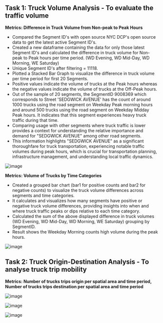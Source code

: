 ## Task 1: Truck Volume Analysis - To evaluate the traffic volume

**Metrics: Difference in Truck Volume from Non-peak to Peak Hours**
- Compared the Segment ID's with open source NYC DCP's open source data to get the latest active Segment ID's.
- Created a new dataframe containing the data for only those latest Segment ID's and calculated the difference in truck volume for Non-peak to Peak hours per time period. (WD Evening, WD Mid-Day, WD Morning, WE Saturday)
- Unique Segment ID's after filtering = 11118.
- Plotted a Stacked Bar Graph to visualize the difference in truck volume per time period for first 20 Segments.
- Positive values indicate the volume of trucks at the Peak hours whereas the negative values indicate the volume of trucks at the Off-Peak hours.
- Out of the sample of 20 segments, the SegmentID 9008369 which corresponds to Street 'SEDGWICK AVENUE' has the count of around 1000 trucks using the road segment on Weekday Peak morning hours and around 500 trucks using the road segment on Weekday Midday Peak hours. It indicates that this segment experiences heavy truck traffic during that time.
- Comparing usage with other segments where truck traffic is lower provides a context for understanding the relative importance and demand for "SEDGWICK AVENUE" among other road segments.
- This information highlights "SEDGWICK AVENUE" as a significant thoroughfare for truck transportation, experiencing notable traffic volumes during peak hours, which is crucial for transportation planning, infrastructure management, and understanding local traffic dynamics.

![image](https://github.com/shradha125/TBD-Center-Freight-Data-Research-Project/assets/69496783/620c7861-d60a-44d9-9a60-2cbd5a6ef121)


**Metrics: Volume of Trucks by Time Categories**
- Created a grouped bar chart (bar1 for positive counts and bar2 for negative counts) to visualize the truck volume differences across segments and time categories.
- It calculates and visualizes how many segments have positive or negative truck volume differences, providing insights into when and where truck traffic peaks or dips relative to each time category. 
- Calculated the sum of the above displayed difference in truck volumes (WD Evening, WD Mid-Day, WD Morning, WE Saturday) grouping by SegmentID.
- Result shows the Weekday Morning counts high volume during the peak hours.

![image](https://github.com/shradha125/TBD-Center-Freight-Data-Research-Project/assets/69496783/2cc0b726-c966-42ed-b56f-c2dca0f89c52)


## Task 2: Truck Origin-Destination Analysis - To analyse truck trip mobility

**Metrics: Number of trucks trips origin per spatial area and time period, Number of trucks trips destination per spatial area and time period**

![image](https://github.com/shradha125/TBD-Center-Freight-Data-Research-Project/assets/69496783/fa804318-0203-4770-98c8-89b6b79e45c7)


![image](https://github.com/shradha125/TBD-Center-Freight-Data-Research-Project/assets/69496783/57ecb963-cc28-4fa4-b4a4-730246b4b960)


![image](https://github.com/shradha125/TBD-Center-Freight-Data-Research-Project/assets/69496783/a7851c54-7fb2-4149-a764-fd0be79b2a52)
